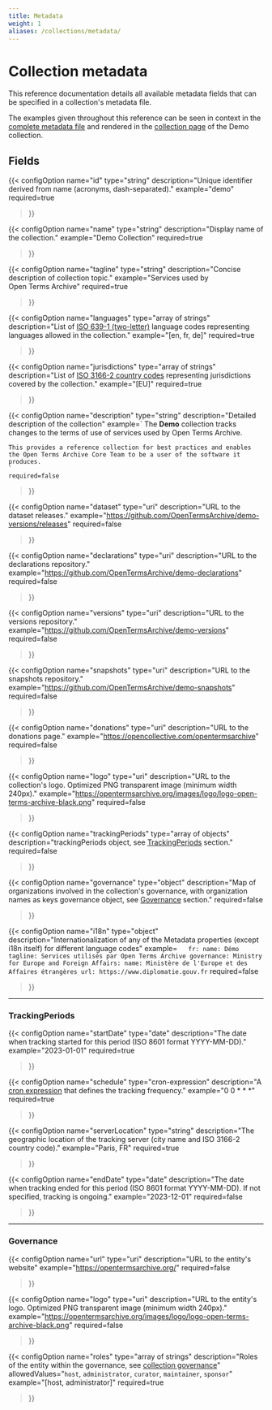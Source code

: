 ```yaml
---
title: Metadata
weight: 1
aliases: /collections/metadata/
---
```


# Collection metadata

This reference documentation details all available metadata fields that can be specified in a collection's metadata file.

The examples given throughout this reference can be seen in context in the  [complete metadata file](https://github.com/OpenTermsArchive/demo-declarations/blob/main/metadata.yml) and rendered in the [collection page](https://opentermsarchive.org/en/collections/demo/) of the Demo collection.


## Fields

{{< configOption
    name="id"
    type="string"
    description="Unique identifier derived from name (acronyms, dash-separated)."
    example="demo"
    required=true
>}}

{{< configOption
    name="name"
    type="string"
    description="Display name of the collection."
    example="Demo Collection"
    required=true
>}}

{{< configOption
    name="tagline"
    type="string"
    description="Concise description of collection topic."
    example="Services used by Open Terms Archive"
    required=true
>}}

{{< configOption
    name="languages"
    type="array of strings"
    description="List of [ISO 639-1 (two-letter)](https://en.wikipedia.org/wiki/ISO_639) language codes representing languages allowed in the collection."
    example="[en, fr, de]"
    required=true
>}}

{{< configOption
    name="jurisdictions"
    type="array of strings"
    description="List of [ISO 3166-2 country codes](https://en.wikipedia.org/wiki/ISO_3166-2) representing jurisdictions covered by the collection."
    example="[EU]"
    required=true
>}}

{{< configOption
    name="description"
    type="string"
    description="Detailed description of the collection"
    example=`    The **Demo** collection tracks changes to the terms of use of services used by Open Terms Archive.
    
    This provides a reference collection for best practices and enables the Open Terms Archive Core Team to be a user of the software it produces.
    `
    required=false
>}}

{{< configOption
    name="dataset"
    type="uri"
    description="URL to the dataset releases."
    example="https://github.com/OpenTermsArchive/demo-versions/releases"
    required=false
>}}

{{< configOption
    name="declarations"
    type="uri"
    description="URL to the declarations repository."
    example="https://github.com/OpenTermsArchive/demo-declarations"
    required=false
>}}

{{< configOption
    name="versions"
    type="uri"
    description="URL to the versions repository."
    example="https://github.com/OpenTermsArchive/demo-versions"
    required=false
>}}

{{< configOption
    name="snapshots"
    type="uri"
    description="URL to the snapshots repository."
    example="https://github.com/OpenTermsArchive/demo-snapshots"
    required=false
>}}

{{< configOption
    name="donations"
    type="uri"
    description="URL to the donations page."
    example="https://opencollective.com/opentermsarchive"
    required=false
>}}

{{< configOption
    name="logo"
    type="uri"
    description="URL to the collection's logo. Optimized PNG transparent image (minimum width 240px)."
    example="https://opentermsarchive.org/images/logo/logo-open-terms-archive-black.png"
    required=false
>}}

{{< configOption
    name="trackingPeriods"
    type="array of objects"
    description="trackingPeriods object, see [TrackingPeriods](#trackingperiods) section."
    required=false
>}}

{{< configOption
    name="governance"
    type="object"
    description="Map of organizations involved in the collection's governance, with organization names as keys governance object, see [Governance](#governance) section."
    required=false
>}}

{{< configOption
    name="i18n"
    type="object"
    description="Internationalization of any of the Metadata properties (except i18n itself) for different language codes"
    example=`    fr:
      name: Démo
      tagline: Services utilisés par Open Terms Archive
      governance:
        Ministry for Europe and Foreign Affairs:
          name: Ministère de l'Europe et des Affaires étrangères
          url: https://www.diplomatie.gouv.fr
    `
    required=false
>}}

---

### TrackingPeriods

{{< configOption
    name="startDate"
    type="date"
    description="The date when tracking started for this period (ISO 8601 format YYYY-MM-DD)."
    example="2023-01-01"
    required=true
>}}

{{< configOption
    name="schedule"
    type="cron-expression"
    description="A [cron expression](https://en.wikipedia.org/wiki/Cron#Cron_expression) that defines the tracking frequency."
    example="0 0 * * *"
    required=true
>}}

{{< configOption
    name="serverLocation"
    type="string"
    description="The geographic location of the tracking server (city name and ISO 3166-2 country code)."
    example="Paris, FR"
    required=true
>}}

{{< configOption
    name="endDate"
    type="date"
    description="The date when tracking ended for this period (ISO 8601 format YYYY-MM-DD). If not specified, tracking is ongoing."
    example="2023-12-01"
    required=false
>}}


---

### Governance

{{< configOption
    name="url"
    type="uri"
    description="URL to the entity's website"
    example="https://opentermsarchive.org/"
    required=false
>}}

{{< configOption
    name="logo"
    type="uri"
    description="URL to the entity's logo. Optimized PNG transparent image (minimum width 240px)."
    example="https://opentermsarchive.org/images/logo/logo-open-terms-archive-black.png"
    required=false
>}}

{{< configOption
    name="roles"
    type="array of strings"
    description="Roles of the entity within the governance, see [collection governance](https://docs.opentermsarchive.org/collections/reference/governance/)"
    allowedValues="`host`, `administrator`, `curator`, `maintainer`, `sponsor`"
    example="[host, administrator]"
    required=true
>}}
